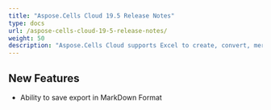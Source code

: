 ```yaml
---
title: "Aspose.Cells Cloud 19.5 Release Notes"
type: docs
url: /aspose-cells-cloud-19-5-release-notes/
weight: 50
description: "Aspose.Cells Cloud supports Excel to create, convert, merge, split, protected, inner object operation, and so on."
---
```


## **New Features**
- Ability to save export in MarkDown Format
